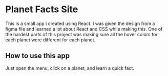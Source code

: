 <h1>Planet Facts Site</h1>

This is a small app i created using React. I was given the design from a figma file and learned a lot about React and CSS while making this.
One of the hardest parts of this project was making sure all the hover colors for each planet were different for each planet.

<h2>How to use this app</h2>

Just open the menu, click on a planet, and learn a quick fact.


